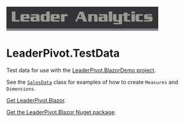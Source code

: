 ![Leader Analytics](./logo.png)

# LeaderPivot.TestData

Test data for use with the [LeaderPivot.BlazorDemo project](https://github.com/leaderanalytics/LeaderPivot.BlazorDemo).

See the [`SalesData`](https://github.com/leaderanalytics/LeaderPivot.TestData/blob/main/LeaderPivot.TestData/SalesData.cs) class for examples of how to create `Measures` and `Dimensions`.

[Get LeaderPivot.Blazor](https://github.com/leaderanalytics/LeaderPivot.Blazor).

[Get the LeaderPivot.Blazor Nuget package](https://www.nuget.org/packages/LeaderAnalytics.LeaderPivot.Blazor/).